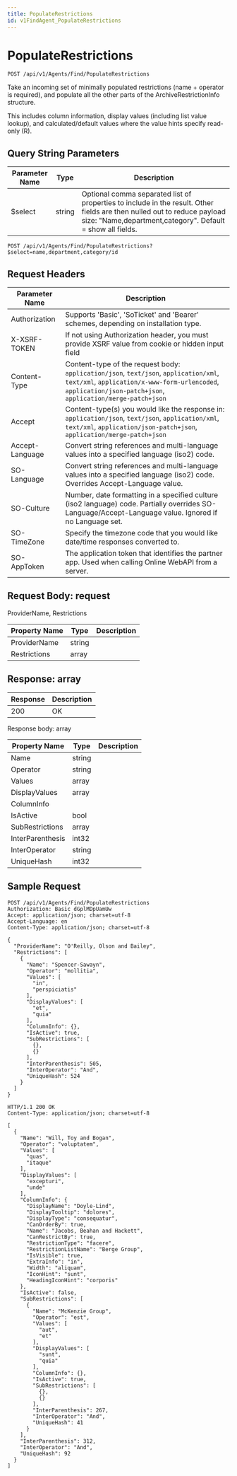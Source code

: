 ```yaml
---
title: PopulateRestrictions
id: v1FindAgent_PopulateRestrictions
---
```


# PopulateRestrictions

```http
POST /api/v1/Agents/Find/PopulateRestrictions
```

Take an incoming set of minimally populated restrictions (name + operator is required), and populate all the other parts of the ArchiveRestrictionInfo structure.

This includes column information, display values (including list value lookup), and calculated/default values where the value hints specify read-only (R).





## Query String Parameters

| Parameter Name | Type |  Description |
|----------------|------|--------------|
| $select | string |  Optional comma separated list of properties to include in the result. Other fields are then nulled out to reduce payload size: "Name,department,category". Default = show all fields. |

```http
POST /api/v1/Agents/Find/PopulateRestrictions?$select=name,department,category/id
```


## Request Headers

| Parameter Name | Description |
|----------------|-------------|
| Authorization  | Supports 'Basic', 'SoTicket' and 'Bearer' schemes, depending on installation type. |
| X-XSRF-TOKEN   | If not using Authorization header, you must provide XSRF value from cookie or hidden input field |
| Content-Type | Content-type of the request body: `application/json`, `text/json`, `application/xml`, `text/xml`, `application/x-www-form-urlencoded`, `application/json-patch+json`, `application/merge-patch+json` |
| Accept         | Content-type(s) you would like the response in: `application/json`, `text/json`, `application/xml`, `text/xml`, `application/json-patch+json`, `application/merge-patch+json` |
| Accept-Language | Convert string references and multi-language values into a specified language (iso2) code. |
| SO-Language | Convert string references and multi-language values into a specified language (iso2) code. Overrides Accept-Language value. |
| SO-Culture | Number, date formatting in a specified culture (iso2 language) code. Partially overrides SO-Language/Accept-Language value. Ignored if no Language set. |
| SO-TimeZone | Specify the timezone code that you would like date/time responses converted to. |
| SO-AppToken | The application token that identifies the partner app. Used when calling Online WebAPI from a server. |

## Request Body: request  

ProviderName, Restrictions 

| Property Name | Type |  Description |
|----------------|------|--------------|
| ProviderName | string |  |
| Restrictions | array |  |


## Response: array



| Response | Description |
|----------------|-------------|
| 200 | OK |

Response body: array

| Property Name | Type |  Description |
|----------------|------|--------------|
| Name | string |  |
| Operator | string |  |
| Values | array |  |
| DisplayValues | array |  |
| ColumnInfo |  |  |
| IsActive | bool |  |
| SubRestrictions | array |  |
| InterParenthesis | int32 |  |
| InterOperator | string |  |
| UniqueHash | int32 |  |

## Sample Request

```http!
POST /api/v1/Agents/Find/PopulateRestrictions
Authorization: Basic dGplMDpUamUw
Accept: application/json; charset=utf-8
Accept-Language: en
Content-Type: application/json; charset=utf-8

{
  "ProviderName": "O'Reilly, Olson and Bailey",
  "Restrictions": [
    {
      "Name": "Spencer-Sawayn",
      "Operator": "mollitia",
      "Values": [
        "in",
        "perspiciatis"
      ],
      "DisplayValues": [
        "et",
        "quia"
      ],
      "ColumnInfo": {},
      "IsActive": true,
      "SubRestrictions": [
        {},
        {}
      ],
      "InterParenthesis": 505,
      "InterOperator": "And",
      "UniqueHash": 524
    }
  ]
}
```

```http_
HTTP/1.1 200 OK
Content-Type: application/json; charset=utf-8

[
  {
    "Name": "Will, Toy and Bogan",
    "Operator": "voluptatem",
    "Values": [
      "quas",
      "itaque"
    ],
    "DisplayValues": [
      "excepturi",
      "unde"
    ],
    "ColumnInfo": {
      "DisplayName": "Doyle-Lind",
      "DisplayTooltip": "dolores",
      "DisplayType": "consequatur",
      "CanOrderBy": true,
      "Name": "Jacobs, Beahan and Hackett",
      "CanRestrictBy": true,
      "RestrictionType": "facere",
      "RestrictionListName": "Berge Group",
      "IsVisible": true,
      "ExtraInfo": "in",
      "Width": "aliquam",
      "IconHint": "sunt",
      "HeadingIconHint": "corporis"
    },
    "IsActive": false,
    "SubRestrictions": [
      {
        "Name": "McKenzie Group",
        "Operator": "est",
        "Values": [
          "aut",
          "et"
        ],
        "DisplayValues": [
          "sunt",
          "quia"
        ],
        "ColumnInfo": {},
        "IsActive": true,
        "SubRestrictions": [
          {},
          {}
        ],
        "InterParenthesis": 267,
        "InterOperator": "And",
        "UniqueHash": 41
      }
    ],
    "InterParenthesis": 312,
    "InterOperator": "And",
    "UniqueHash": 92
  }
]
```
